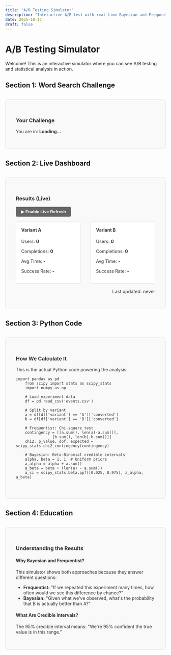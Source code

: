 ```yaml
---
title: "A/B Testing Simulator"
description: "Interactive A/B test with real-time Bayesian and Frequentist statistics"
date: 2025-10-17
draft: false
---
```


# A/B Testing Simulator

Welcome! This is an interactive simulator where you can see A/B testing and statistical analysis in action.

## Section 1: Word Search Challenge

<div id="puzzle-section" class="simulator-section">
  <h3>Your Challenge</h3>
  <p>You are in: <strong id="user-variant">Loading...</strong></p>
  <p id="difficulty-display"></p>
  
  <div id="puzzle-container" style="display: none;">
    <div id="letter-grid" class="letter-grid"></div>
    <div style="margin: 1.5rem 0;">
      <p><strong>Words to find: <span id="target-word-count">0</span></strong></p>
      <p id="timer" style="font-size: 2rem; font-weight: bold; color: #0066cc; font-family: monospace;">00:00:00</p>
      <button id="start-button" class="puzzle-button">▶ Start Challenge</button>
      <button id="reset-button" class="puzzle-button" style="display: none;">↻ Reset</button>
    </div>
    <div style="margin: 1rem 0;">
      <input type="text" id="word-input" placeholder="Type a 4-letter word and press Enter" style="display: none; padding: 8px; width: 100%; font-size: 1rem; border: 1px solid #ddd; border-radius: 4px;">
      <div id="guessed-words" style="margin-top: 1rem; min-height: 2rem;">
        <p style="font-size: 0.9rem; color: #666;">Found words: <span id="found-words-list" style="font-weight: bold;"></span></p>
      </div>
    </div>
    <div id="completion-message" style="display: none; text-align: center; padding: 1.5rem; background-color: #e8f5e9; border-radius: 4px; margin: 1rem 0;">
      <h4 style="color: #27ae60;">✓ Challenge Complete!</h4>
      <p id="completion-text"></p>
      <button id="try-again-button" class="puzzle-button">Try Again</button>
    </div>
  </div>
</div>

## Section 2: Live Dashboard

<div id="dashboard-section" class="simulator-section">
  <h3>Results (Live)</h3>
  
  <div style="margin-bottom: 1rem;">
    <button id="polling-toggle" style="padding: 8px 16px; background-color: #666; color: white; border: none; border-radius: 4px; cursor: pointer; font-weight: bold;">
      ▶ Enable Live Refresh
    </button>
  </div>
  
  <div class="dashboard">
    <div class="variant-stats">
      <h4>Variant A</h4>
      <p>Users: <strong id="variant-a-users">0</strong></p>
      <p>Completions: <strong id="variant-a-completions">0</strong></p>
      <p>Avg Time: <strong id="variant-a-avg-time">-</strong></p>
      <p>Success Rate: <strong id="variant-a-success-rate">-</strong></p>
    </div>
    <div class="variant-stats">
      <h4>Variant B</h4>
      <p>Users: <strong id="variant-b-users">0</strong></p>
      <p>Completions: <strong id="variant-b-completions">0</strong></p>
      <p>Avg Time: <strong id="variant-b-avg-time">-</strong></p>
      <p>Success Rate: <strong id="variant-b-success-rate">-</strong></p>
    </div>
  </div>
  
  <p class="last-updated">Last updated: <span id="last-updated">never</span></p>
</div>

## Section 3: Python Code

<div id="code-section" class="simulator-section">
  <h3>How We Calculate It</h3>
  <p>This is the actual Python code powering the analysis:</p>
  
  <pre><code class="language-python">import pandas as pd
    from scipy import stats as scipy_stats
    import numpy as np

    # Load experiment data
    df = pd.read_csv('events.csv')

    # Split by variant
    a = df[df['variant'] == 'A']['converted']
    b = df[df['variant'] == 'B']['converted']

    # Frequentist: Chi-square test
    contingency = [[a.sum(), len(a)-a.sum()],
                [b.sum(), len(b)-b.sum()]]
    chi2, p_value, dof, expected = scipy_stats.chi2_contingency(contingency)

    # Bayesian: Beta-Binomial credible intervals
    alpha, beta = 1, 1  # Uniform priors
    a_alpha = alpha + a.sum()
    a_beta = beta + (len(a) - a.sum())
    a_ci = scipy_stats.beta.ppf([0.025, 0.975], a_alpha, a_beta)
  </code></pre>
</div>

## Section 4: Education

<div id="education-section" class="simulator-section">
  <h3>Understanding the Results</h3>
  
  <h4>Why Bayesian and Frequentist?</h4>
  <p>This simulator shows both approaches because they answer different questions:</p>
  <ul>
    <li><strong>Frequentist:</strong> "If we repeated this experiment many times, how often would we see this difference by chance?"</li>
    <li><strong>Bayesian:</strong> "Given what we've observed, what's the probability that B is actually better than A?"</li>
  </ul>
  
  <h4>What Are Credible Intervals?</h4>
  <p>The 95% credible interval means: "We're 95% confident the true value is in this range."</p>
</div>

<script>
const EXPERIMENT_ID = '83cac599-f4bb-4d68-8b12-04458801a22b';
let pollingInterval = null;
let isPolling = false;

// Puzzle configuration
const PUZZLE_CONFIG = {
  A: {
    letters: ['M', 'A', 'T', 'H', 'E', 'M', 'A', 'T', 'I', 'C', 'S', 'L', 'O', 'W'],
    targetWords: ['MATH', 'THEM', 'MACE'],
    difficulty: 3,
    targetCount: 3
  },
  B: {
    letters: ['C', 'O', 'M', 'P', 'U', 'T', 'E', 'R', 'S', 'C', 'I', 'E', 'N', 'C', 'E', 'D', 'A', 'T', 'A'],
    targetWords: ['COMP', 'PURE', 'ENCE', 'DATA'],
    difficulty: 5,
    targetCount: 4
  }
};

let puzzleState = {
  variant: null,
  startTime: null,
  isRunning: false,
  guessedWords: [],
  foundWords: [],
  timerInterval: null,
  completionTime: null
};

// Initialize on page load
document.addEventListener('DOMContentLoaded', function() {
  initializeVariant();
  displayVariant();
  setupPuzzle();
  setupPollingToggle();
});

function initializeVariant() {
  if (!localStorage.getItem('simulator_variant')) {
    const variant = Math.random() < 0.5 ? 'A' : 'B';
    localStorage.setItem('simulator_variant', variant);
    
    const userId = 'user_' + Math.random().toString(36).substr(2, 9);
    localStorage.setItem('simulator_user_id', userId);
  }
}

function displayVariant() {
  const variant = localStorage.getItem('simulator_variant');
  puzzleState.variant = variant;
  
  document.getElementById('user-variant').textContent = 'Variant ' + variant;
  
  const difficulty = PUZZLE_CONFIG[variant].difficulty;
  document.getElementById('difficulty-display').textContent = `Difficulty: ${difficulty}/10`;
  document.getElementById('target-word-count').textContent = PUZZLE_CONFIG[variant].targetCount;
}

function setupPuzzle() {
  const variant = puzzleState.variant;
  const config = PUZZLE_CONFIG[variant];
  
  // Display letter grid
  const grid = document.getElementById('letter-grid');
  grid.innerHTML = '';
  
  // Create 3-row grid
  const gridHTML = config.letters.map((letter, idx) => {
    return `<div class="letter">${letter}</div>`;
  }).join('');
  
  grid.innerHTML = gridHTML;
  
  // Setup event listeners
  document.getElementById('start-button').addEventListener('click', startChallenge);
  document.getElementById('reset-button').addEventListener('click', resetPuzzle);
  document.getElementById('try-again-button').addEventListener('click', resetPuzzle);
  document.getElementById('word-input').addEventListener('keypress', handleWordInput);
  
  document.getElementById('puzzle-container').style.display = 'block';
}

function startChallenge() {
  puzzleState.startTime = Date.now();
  puzzleState.isRunning = true;
  puzzleState.guessedWords = [];
  puzzleState.foundWords = [];
  
  document.getElementById('start-button').style.display = 'none';
  document.getElementById('reset-button').style.display = 'inline-block';
  document.getElementById('word-input').style.display = 'block';
  document.getElementById('word-input').focus();
  
  // Start timer
  puzzleState.timerInterval = setInterval(updateTimer, 100);
}

function updateTimer() {
  const elapsed = Date.now() - puzzleState.startTime;
  const minutes = Math.floor(elapsed / 60000);
  const seconds = Math.floor((elapsed % 60000) / 1000);
  const milliseconds = Math.floor((elapsed % 1000) / 10); // 2-digit ms
  
  const display = 
    String(minutes).padStart(2, '0') + ':' +
    String(seconds).padStart(2, '0') + ':' +
    String(milliseconds).padStart(2, '0');
  
  document.getElementById('timer').textContent = display;
}

function handleWordInput(event) {
  if (event.key !== 'Enter') return;
  
  const word = event.target.value.toUpperCase().trim();
  event.target.value = '';
  
  if (!word) return;
  
  const variant = puzzleState.variant;
  const config = PUZZLE_CONFIG[variant];
  
  // Track guessed word
  puzzleState.guessedWords.push(word);
  
  // Check if word is in target list and not already found
  if (config.targetWords.includes(word) && !puzzleState.foundWords.includes(word)) {
    puzzleState.foundWords.push(word);
    updateFoundWordsList();
    
    // Check if all words found
    if (puzzleState.foundWords.length === config.targetCount) {
      completeChallenge();
    }
  }
}

function updateFoundWordsList() {
  const list = puzzleState.foundWords.join(', ');
  document.getElementById('found-words-list').textContent = list || '(none yet)';
}

function completeChallenge() {
  puzzleState.isRunning = false;
  clearInterval(puzzleState.timerInterval);
  
  puzzleState.completionTime = Date.now() - puzzleState.startTime; // milliseconds
  
  document.getElementById('word-input').style.display = 'none';
  document.getElementById('reset-button').style.display = 'none';
  
  // Convert to display format (mm:ss:ms)
  const minutes = Math.floor(puzzleState.completionTime / 60000);
  const seconds = Math.floor((puzzleState.completionTime % 60000) / 1000);
  const milliseconds = Math.floor((puzzleState.completionTime % 1000) / 10);
  
  const timeDisplay = 
    String(minutes).padStart(2, '0') + ':' +
    String(seconds).padStart(2, '0') + ':' +
    String(milliseconds).padStart(2, '0');
  
  document.getElementById('completion-text').innerHTML = 
    `You found all ${puzzleState.foundWords.length} words in ${timeDisplay}!<br>` +
    `Total guesses: ${puzzleState.guessedWords.length}`;
  
  document.getElementById('completion-message').style.display = 'block';
  
  trackCompletion();
}

function resetPuzzle() {
  puzzleState.isRunning = false;
  clearInterval(puzzleState.timerInterval);
  puzzleState.startTime = null;
  puzzleState.guessedWords = [];
  puzzleState.foundWords = [];
  puzzleState.completionTime = null;
  
  document.getElementById('timer').textContent = '00:00:00';
  document.getElementById('start-button').style.display = 'inline-block';
  document.getElementById('reset-button').style.display = 'none';
  document.getElementById('word-input').style.display = 'none';
  document.getElementById('word-input').value = '';
  document.getElementById('completion-message').style.display = 'none';
  document.getElementById('found-words-list').textContent = '(none yet)';
}

async function trackCompletion() {
  try {
    const variant = puzzleState.variant;
    const userId = localStorage.getItem('simulator_user_id');
    
    // Convert milliseconds to seconds.milliseconds
    const completionTimeSeconds = (puzzleState.completionTime / 1000).toFixed(3);
    
    const apiUrl = window.location.hostname === 'localhost' 
      ? 'http://localhost:8000/api/track'
      : 'https://soma-blog-hugo.vercel.app/api/track';
    
    const response = await fetch(apiUrl, {
      method: 'POST',
      headers: {
        'Content-Type': 'application/json',
      },
      body: JSON.stringify({
        experiment_id: EXPERIMENT_ID,
        user_id: userId,
        variant: variant,
        converted: true,
        action_type: 'completed',
        completion_time: parseFloat(completionTimeSeconds),
        success: true,
        correct_words_count: puzzleState.foundWords.length,
        total_guesses_count: puzzleState.guessedWords.length,
        metadata: {
          found_words: puzzleState.foundWords,
          puzzle_type: 'word_search'
        }
      })
    });
    
    if (!response.ok) {
      console.error('Error tracking completion:', response.status);
    }
  } catch (error) {
    console.error('Error tracking completion:', error);
  }
}

function setupPollingToggle() {
  const toggleBtn = document.getElementById('polling-toggle');
  if (toggleBtn) {
    toggleBtn.addEventListener('click', togglePolling);
  }
}

function togglePolling() {
  const toggleBtn = document.getElementById('polling-toggle');
  
  if (isPolling) {
    clearInterval(pollingInterval);
    isPolling = false;
    toggleBtn.textContent = '▶ Enable Live Refresh';
    toggleBtn.style.backgroundColor = '#666';
  } else {
    isPolling = true;
    toggleBtn.textContent = '⏸ Disable Live Refresh';
    toggleBtn.style.backgroundColor = '#27ae60';
    
    updateDashboard();
    pollingInterval = setInterval(updateDashboard, 10000);
  }
}

async function updateDashboard() {
  try {
    const apiUrl = window.location.hostname === 'localhost' 
      ? 'http://localhost:8000/api/stats?experiment_id=' + EXPERIMENT_ID
      : 'https://soma-blog-hugo.vercel.app/api/stats?experiment_id=' + EXPERIMENT_ID;
    
    const response = await fetch(apiUrl);
    
    if (!response.ok) {
      console.error('Error fetching stats:', response.status);
      return;
    }
    
    const data = await response.json();
    
    if (data.status === 'success') {
      // Update variant A
      document.getElementById('variant-a-users').textContent = data.variant_a.n_users;
      document.getElementById('variant-a-completions').textContent = data.variant_a.conversions;
      document.getElementById('variant-a-success-rate').textContent = 
        (data.variant_a.conversion_rate * 100).toFixed(1) + '%';
      
      // Update variant B
      document.getElementById('variant-b-users').textContent = data.variant_b.n_users;
      document.getElementById('variant-b-completions').textContent = data.variant_b.conversions;
      document.getElementById('variant-b-success-rate').textContent = 
        (data.variant_b.conversion_rate * 100).toFixed(1) + '%';
      
      const now = new Date();
      document.getElementById('last-updated').textContent = now.toLocaleTimeString();
    }
  } catch (error) {
    console.error('Error updating dashboard:', error);
  }
}
</script>

<style>
.simulator-section {
  border: 1px solid #e0e0e0;
  padding: 2rem;
  margin: 2rem 0;
  border-radius: 8px;
  background-color: #f9f9f9;
  color: #333;
}

.simulator-section h3,
.simulator-section h4 {
  color: #333;
}

.simulator-section p,
.simulator-section ul,
.simulator-section li {
  color: #333;
}

.letter-grid {
  display: grid;
  grid-template-columns: repeat(5, 1fr);
  gap: 1rem;
  margin: 1.5rem 0;
}

.letter {
  background-color: #0066cc;
  color: white;
  padding: 1rem;
  border-radius: 8px;
  text-align: center;
  font-size: 1.5rem;
  font-weight: bold;
  box-shadow: 0 2px 4px rgba(0,0,0,0.1);
}

.puzzle-button {
  padding: 10px 20px;
  margin-right: 0.5rem;
  font-size: 1rem;
  border: none;
  border-radius: 4px;
  cursor: pointer;
  font-weight: bold;
  background-color: #0066cc;
  color: white;
}

.puzzle-button:hover {
  opacity: 0.9;
}

.dashboard {
  display: grid;
  grid-template-columns: 1fr 1fr;
  gap: 2rem;
  margin: 1rem 0;
}

.variant-stats {
  border: 1px solid #ddd;
  padding: 1rem;
  border-radius: 4px;
  background-color: #fff;
  color: #333;
}

.variant-stats h4 {
  margin-top: 0;
  color: #333;
}

.last-updated {
  font-size: 0.9rem;
  color: #999;
  text-align: right;
}

@media (max-width: 768px) {
  .letter-grid {
    grid-template-columns: repeat(4, 1fr);
  }
  
  .dashboard {
    grid-template-columns: 1fr;
  }
}
</style>